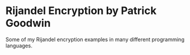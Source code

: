 # Rijandel Encryption by Patrick Goodwin

Some of my Rijandel encryption examples in many different programming languages.
